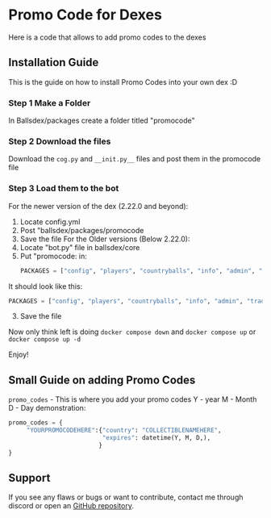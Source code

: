 # Promo Code for Dexes
Here is a code that allows to add promo codes to the dexes

## Installation Guide
This is the guide on how to install Promo Codes into your own dex :D

### Step 1 Make a Folder
In Ballsdex/packages create a folder titled "promocode"

### Step 2 Download the files
Download the ```cog.py``` and ```__init.py__``` files and post them in the promocode file

### Step 3 Load them to the bot
For the newer version of the dex (2.22.0 and beyond):
1. Locate config.yml
2. Post "ballsdex/packages/promocode
3. Save the file
For the Older versions (Below 2.22.0):
1. Locate "bot.py" file in ballsdex/core
2. Put "promocode: in:
   ```py
   PACKAGES = ["config", "players", "countryballs", "info", "admin", "trade", "balls"]
   ```
It should look like this:
   ```py
   PACKAGES = ["config", "players", "countryballs", "info", "admin", "trade", "balls", "promocode"]
   ```
3. Save the file

Now only think left is doing ```docker compose down``` and ```docker compose up``` or ```docker compose up -d```

Enjoy!

## Small Guide on adding Promo Codes
```promo_codes``` - This is where you add your promo codes
Y - year
M - Month
D - Day
demonstration:
```py
promo_codes = {
     "YOURPROMOCODEHERE":{"country": "COLLECTIBLENAMEHERE",
                          "expires": datetime(Y, M, D,),
                         }
}
```

## Support
If you see any flaws or bugs or want to contribute, contact me through discord or open an [GitHub repository](https://github.com/Timrosinnus64/Promo-Codes).
